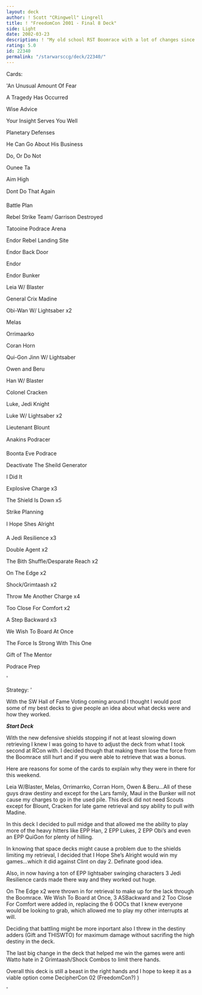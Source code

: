 ```yaml
---
layout: deck
author: ! Scott "CRingwell" Lingrell
title: ! "FreedomCon 2001 - Final 8 Deck"
side: Light
date: 2002-03-23
description: ! "My old school RST Boomrace with a lot of changes since RamapoCon to prove the deck can still hold against anyone except Hayes Hunter (currently 4-1 against him) in the final 8 confrontation. :)"
rating: 5.0
id: 22340
permalink: "/starwarsccg/deck/22340/"
---
```

Cards: 

'An Unusual Amount Of Fear

A Tragedy Has Occurred

Wise Advice

Your Insight Serves You Well

Planetary Defenses

He Can Go About His Business

Do, Or Do Not

Ounee Ta

Aim High

Dont Do That Again

Battle Plan

Rebel Strike Team/ Garrison Destroyed

Tatooine  Podrace Arena

Endor  Rebel Landing Site

Endor  Back Door

Endor

Endor  Bunker


Leia W/ Blaster

General Crix Madine

Obi-Wan W/ Lightsaber x2

Melas

Orrimaarko

Coran Horn

Qui-Gon Jinn W/ Lightsaber

Owen and Beru

Han W/ Blaster

Colonel Cracken

Luke, Jedi Knight

Luke W/ Lightsaber x2

Lieutenant Blount


Anakins Podracer


Boonta Eve Podrace

Deactivate The Sheild Generator

I Did It


Explosive Charge x3


The Shield Is Down x5

Strike Planning

I Hope Shes Alright


A Jedi Resilience x3

Double Agent x2

The Bith Shuffle/Desparate Reach x2

On The Edge x2

Shock/Grimtaash x2

Throw Me Another Charge x4

Too Close For Comfort x2

A Step Backward x3

We Wish To Board At Once

The Force Is Strong With This One

Gift of The Mentor

Podrace Prep


'

Strategy: '

With the SW Hall of Fame Voting coming around I thought I would post some of my best decks to give people an idea about what decks were and how they worked.


***Start Deck***

With the new defensive shields stopping if not at least slowing down retrieving I knew I was going to have to adjust the deck from what I took second at RCon with.  I decided though that making them lose the force from the Boomrace still hurt and if you were able to retrieve that was a bonus.


Here are reasons for some of the cards to explain why they were in there for this weekend.


Leia W/Blaster, Melas, Orrimarrko, Corran Horn, Owen & Beru...All of these guys draw destiny and except for the Lars family, Maul in the Bunker will not cause my charges to go in the used pile.  This deck did not need Scouts except for Blount, Cracken for late game retrieval and spy ability to pull with Madine. 


In this deck I decided to pull midge and that allowed me the ability to play more of the heavy hitters like EPP Han, 2 EPP Lukes, 2 EPP Obi’s and even an EPP QuiGon for plenty of hilling.  


In knowing that space decks might cause a problem due to the shields limiting my retrieval, I decided that I Hope She’s Alright would win my games...which it did against Clint on day 2.  Definate good idea.  


Also, in now having a ton of EPP lightsaber swinging characters 3 Jedi Resilience cards made there way and they worked out huge.


On The Edge x2 were thrown in for retrieval to make up for the lack through the Boomrace.  We Wish To Board at Once, 3 ASBackward and 2 Too Close For Comfort were added in, replacing the 6 OOCs that I knew everyone would be looking to grab, which allowed me to play my other interrupts at will.


Deciding that battling might be more inportant also I threw in the destiny adders (Gift and THISWTO) for maximum damage without sacrifing the high destiny in the deck.


The last big change in the deck that helped me win the games were anti Watto hate in 2 Grimtaash/Shock Combos to limit there hands.


Overall this deck is still a beast in the right hands and I hope to keep it as a viable option come DecipherCon 02 (FreedomCon?)  )


'
